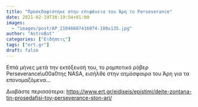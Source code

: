 ```yaml
---
title: "Προσεδαφίστηκε στην επιφάνεια του Άρη το Perseverance"
date: 2021-02-19T10:19:54+01:00
images:
  - "images/post/AP_21048607416074-180x135.jpg"
author: "AstroBot"
categories: ["Ειδήσεις"]
tags: ["ert.gr"]
draft: false
---
```


Επτά μήνες μετά την εκτόξευσή του, το ρομποτικό ρόβερ Perseverance\u00a0της NASA, εισήλθε στην ατμόσφαιρα του Άρη για τα επονομαζόμενα...

Διαβάστε περισσότερα: https://www.ert.gr/eidiseis/epistimi/deite-zontana-tin-prosedafisi-toy-perseverance-ston-ari/
